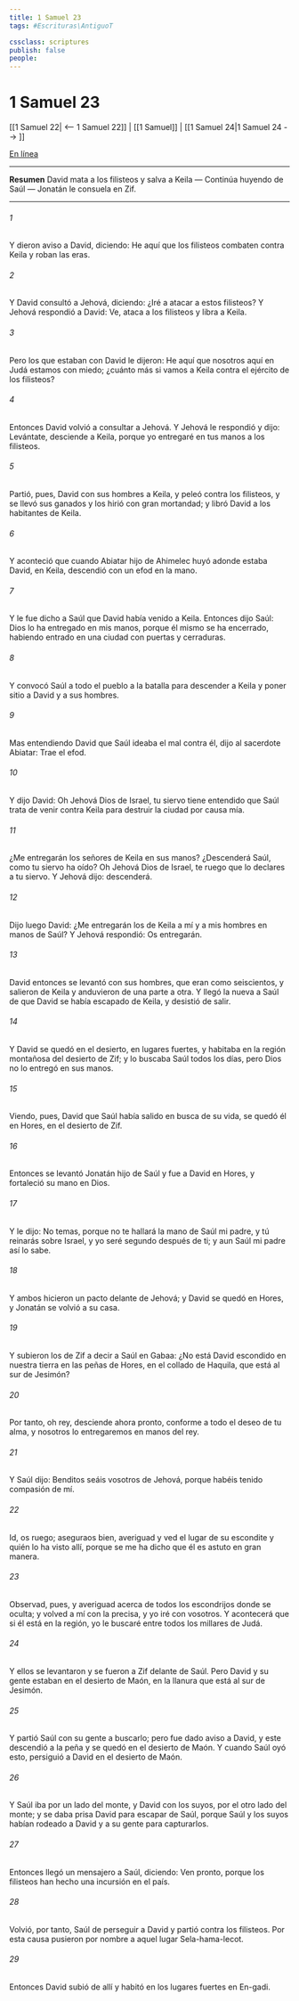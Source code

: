 ```yaml
---
title: 1 Samuel 23
tags: #Escrituras\AntiguoT

cssclass: scriptures
publish: false
people:
---
```


# 1 Samuel 23
[[1 Samuel 22| <-- 1 Samuel 22]] | [[1 Samuel]] | [[1 Samuel 24|1 Samuel 24 --> ]]

[En línea](https://churchofjesuschrist.org/study/scriptures/ot/1-sam/23?lang=spa)

---
__Resumen__
David mata a los filisteos y salva a Keila — Continúa huyendo de Saúl — Jonatán le consuela en Zif.

---
###### 1 
Y dieron aviso a David, diciendo: He aquí que los filisteos combaten contra Keila y roban las eras.

###### 2 
Y David consultó a Jehová, diciendo: ¿Iré a atacar a estos filisteos? Y Jehová respondió a David: Ve, ataca a los filisteos y libra a Keila.

###### 3 
Pero los que estaban con David le dijeron: He aquí que nosotros aquí en Judá estamos con miedo; ¿cuánto más si vamos a Keila contra el ejército de los filisteos?

###### 4 
Entonces David volvió a consultar a Jehová. Y Jehová le respondió y dijo: Levántate, desciende a Keila, porque yo entregaré en tus manos a los filisteos.

###### 5 
Partió, pues, David con sus hombres a Keila, y peleó contra los filisteos, y se llevó sus ganados y los hirió con gran mortandad; y libró David a los habitantes de Keila.

###### 6 
Y aconteció que cuando Abiatar hijo de Ahimelec huyó adonde estaba David, en Keila, descendió con un efod en la mano.

###### 7 
Y le fue dicho a Saúl que David había venido a Keila. Entonces dijo Saúl: Dios lo ha entregado en mis manos, porque él mismo se ha encerrado, habiendo entrado en una ciudad con puertas y cerraduras.

###### 8 
Y convocó Saúl a todo el pueblo a la batalla para descender a Keila y poner sitio a David y a sus hombres.

###### 9 
Mas entendiendo David que Saúl ideaba el mal contra él, dijo al sacerdote Abiatar: Trae el efod.

###### 10 
Y dijo David: Oh Jehová Dios de Israel, tu siervo tiene entendido que Saúl trata de venir contra Keila para destruir la ciudad por causa mía.

###### 11 
¿Me entregarán los señores de Keila en sus manos? ¿Descenderá Saúl, como tu siervo ha oído? Oh Jehová Dios de Israel, te ruego que lo declares a tu siervo. Y Jehová dijo:  descenderá.

###### 12 
Dijo luego David: ¿Me entregarán los de Keila a mí y a mis hombres en manos de Saúl? Y Jehová respondió: Os entregarán.

###### 13 
David entonces se levantó con sus hombres, que eran como seiscientos, y salieron de Keila y anduvieron de una parte a otra. Y llegó la nueva a Saúl de que David se había escapado de Keila, y desistió de salir.

###### 14 
Y David se quedó en el desierto, en lugares fuertes, y habitaba en la región montañosa del desierto de Zif; y lo buscaba Saúl todos los días, pero Dios no lo entregó en sus manos.

###### 15 
Viendo, pues, David que Saúl había salido en busca de su vida, se quedó él en Hores, en el desierto de Zif.

###### 16 
Entonces se levantó Jonatán hijo de Saúl y fue a David en Hores, y fortaleció su mano en Dios.

###### 17 
Y le dijo: No temas, porque no te hallará la mano de Saúl mi padre, y tú reinarás sobre Israel, y yo seré segundo después de ti; y aun Saúl mi padre así lo sabe.

###### 18 
Y ambos hicieron un pacto delante de Jehová; y David se quedó en Hores, y Jonatán se volvió a su casa.

###### 19 
Y subieron los de Zif a decir a Saúl en Gabaa: ¿No está David escondido en nuestra tierra en las peñas de Hores, en el collado de Haquila, que está al sur de Jesimón?

###### 20 
Por tanto, oh rey, desciende ahora pronto, conforme a todo el deseo de tu alma, y nosotros lo entregaremos en manos del rey.

###### 21 
Y Saúl dijo: Benditos seáis vosotros de Jehová, porque habéis tenido compasión de mí.

###### 22 
Id, os ruego; aseguraos bien, averiguad y ved el lugar de su escondite y quién lo ha visto allí, porque se me ha dicho que él es astuto en gran manera.

###### 23 
Observad, pues, y averiguad acerca de todos los escondrijos donde se oculta; y volved a mí con la  precisa, y yo iré con vosotros. Y acontecerá que si él está en la región, yo le buscaré entre todos los millares de Judá.

###### 24 
Y ellos se levantaron y se fueron a Zif delante de Saúl. Pero David y su gente estaban en el desierto de Maón, en la llanura que está al sur de Jesimón.

###### 25 
Y partió Saúl con su gente a buscarlo; pero fue dado aviso a David, y este descendió a la peña y se quedó en el desierto de Maón. Y cuando Saúl oyó esto, persiguió a David en el desierto de Maón.

###### 26 
Y Saúl iba por un lado del monte, y David con los suyos, por el otro lado del monte; y se daba prisa David para escapar de Saúl, porque Saúl y los suyos habían rodeado a David y a su gente para capturarlos.

###### 27 
Entonces llegó un mensajero a Saúl, diciendo: Ven pronto, porque los filisteos han hecho una incursión en el país.

###### 28 
Volvió, por tanto, Saúl de perseguir a David y partió contra los filisteos. Por esta causa pusieron por nombre a aquel lugar Sela-hama-lecot.

###### 29 
Entonces David subió de allí y habitó en los lugares fuertes en En-gadi.

